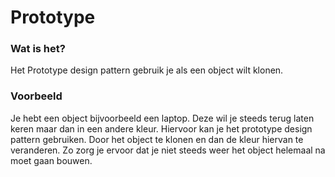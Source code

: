 # Prototype

### Wat is het?

Het Prototype design pattern gebruik je als een object wilt klonen.

### Voorbeeld

Je hebt een object bijvoorbeeld een laptop. Deze wil je steeds terug laten keren maar dan in een andere kleur.
Hiervoor kan je het prototype design pattern gebruiken. Door het object te klonen en dan de kleur hiervan te veranderen.
Zo zorg je ervoor dat je niet steeds weer het object helemaal na moet gaan bouwen.

